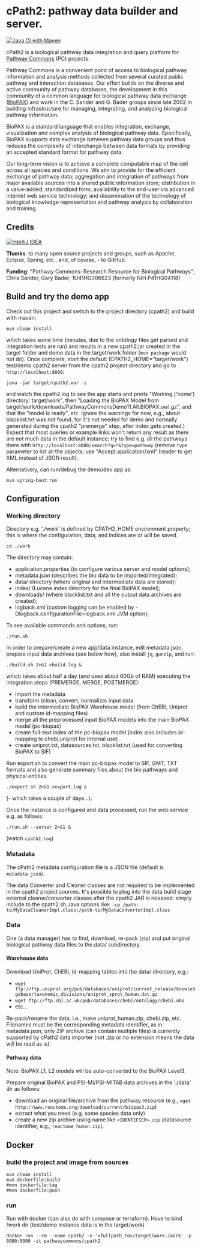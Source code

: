# cPath2: pathway data builder and server.

[![Java CI with Maven](https://github.com/PathwayCommons/cpath2/actions/workflows/maven.yml/badge.svg)](https://github.com/PathwayCommons/cpath2/actions/workflows/maven.yml)

cPath2 is a biological pathway data integration and query platform 
for [Pathway Commons](http://www.pathwaycommons.org) (PC) projects.

Pathway Commons is a convenient point of access to biological pathway 
information and analysis methods collected from several curated public 
pathway and interaction databases. Our effort builds on the diverse and 
active community of pathway databases, the development in this community 
of a common language for biological pathway data exchange 
([BioPAX](http://www.biopax.org)) and work in the C. Sander and G. Bader 
groups since late 2002 in building infrastructure for managing, integrating, 
and analyzing biological pathway information. 
 
BioPAX is a standard language that enables integration, exchange, 
visualization and complex analysis of biological pathway data. Specifically, 
BioPAX supports data exchange between pathway data groups and thus reduces 
the complexity of interchange between data formats by providing an accepted 
standard format for pathway data.

Our long-term vision is to achieve a complete computable map of the cell across all species and 
conditions. We aim to provide for the efficient exchange of pathway data; aggregation and 
integration of pathways from major available sources into a shared public information store;
distribution in a value-added, standardized form; availability to the end-user via advanced 
internet web service technology; and dissemination of the technology of biological knowledge 
representation and pathway analysis by collaboration and training.

  
## Credits ###
[![IntelliJ IDEA](http://imagej.net/_images/thumb/1/1b/Intellij-idea.png/97px-Intellij-idea.png)](http://www.jetbrains.com/idea)

**Thanks**: to many open source projects and groups, such as Apache, Eclipse, Spring, etc., and, of course, - to GitHub.

**Funding**: "Pathway Commons: Research Resource for Biological Pathways"; Chris Sander, 
Gary Bader; 1U41HG006623 (formerly NIH P41HG04118)

## Build and try the demo app

Check out this project and switch to the project directory (cpath2) and build with maven:

    mvn clean install

which takes some time (minutes, due to the ontology files get parsed and integration tests are run) 
and results in a new cpath2.jar created in the target folder and demo data in the target/work folder 
(`mvn package` would not do). Once complete, start the default (CPATH2_HOME="target/work") test/demo 
cpath2 server from the cpath2 project directory and go to `http://localhost:8080`:

    java -jar target/cpath2.war -s
    
and watch the cpath2.log to see the app starts and prints "Working ('home') directory: target/work", 
then "Loading the BioPAX Model from target/work/downloads/PathwayCommonsDemo11.All.BIOPAX.owl.gz", 
and that the "model is ready", etc. Ignore the warnings for now, e.g., about blacklist.txt was not found, 
for it's not needed for demo and normally generated during the cpath2 "premerge" step, after index gets created.) 
Expect that most queries or example links won't return any result as there are not much data in the default 
instance; try to find e.g. all the pathways there with `http://localhost:8080/search?q=*&type=pathway` 
(remove `type` parameter to list all the objects; use "Accept:application/xml" header to get XML instead of JSON result).

Alternatively, can run/debug the demo/dev app as:

    mvn spring-boot:run


## Configuration

### Working directory

Directory e.g. './work' is defined by CPATH2_HOME environment property; 
this is where the configuration, data, and indices are or will be saved.

    cd ./work

The directory may contain: 
- application.properties (to configure various server and model options);
- metadata.json (describes the bio data to be imported/integrated);
- data/ directory (where original and intermediate data are stored);
- index/ (Lucene index directory for the final BioPAX model);
- downloads/ (where blacklist.txt and all the output data archives are created);
- logback.xml (custom logging can be enabled by -Dlogback.configurationFile=logback.xml JVM option);

To see available commands and options, run: 

    ./run.sh

In order to prepare/create a new app/data instance, edit metadata.json, 
prepare input data archives (see below how), also install `jq`, `gunzip`, 
and run:

    ./build.sh 2>&1 >build.log &

which takes about half a day (and uses about 60Gb of RAM) 
executing the integration steps (PREMERGE, MERGE, POSTMERGE):
 - import the metadata
 - transform (clean, convert, normalize) input data 
 - build the intermediate BioPAX Warehouse model (from ChEBI, Uniprot and custom id-mapping files)
 - merge all the preprocessed input BioPAX models into the main BioPAX model (pc-biopax)
 - create full-text index of the pc-biopax model (index also includes id-mapping to chebi,uniprot for internal use)
 - create uniprot.txt, datasources.txt, blacklist.txt (used for converting BioPAX to SIF)

Run export.sh to convert the main pc-biopax model to SIF, GMT, TXT formats and also 
generate summary files about the bio pathways and physical entities.

    ./export.sh 2>&1 >export.log & 
    
(- which takes a couple of days...). 

Once the instance is configured and data processed, run the web service e.g. as follows:

    ./run.sh --server 2>&1 &

(watch `cpath2.log`)

### Metadata

The cPath2 metadata configuration file is a JSON file (default is `metadata.json`).
 
The data Converter and Cleaner classes are not required to be implemented in the cpath2 project sources. 
It's possible to plug into the data build stage external 
cleaner/converter classes after the cpath2 JAR is released:
simply include to the cpath2.sh Java options like:
 `-cp /path-to/MyDataCleanerImpl.class;/path-to/MyDataConverterImpl.class` 

### Data

One (a data manager) has to find, download, re-pack (zip) and put original 
biological pathway data files to the data/ subdirectory.

#### Warehouse data

Download UniProt, ChEBI, id-mapping tables into the data/ directory, e.g.:
 - `wget ftp://ftp.uniprot.org/pub/databases/uniprot/current_release/knowledgebase/taxonomic_divisions/uniprot_sprot_human.dat.gz`
 - `wget ftp://ftp.ebi.ac.uk/pub/databases/chebi/ontology/chebi.obo`
 - etc...

Re-pack/rename the data, i.e., make uniprot_human.zip, chebi.zip, etc.  
Filenames must be the corresponding metadata identifier, as in metadata.json; 
only ZIP archive (can contain multiple files) is currently supported by cPath2 data importer 
(not .zip or no extension means the data will be read as is).

#### Pathway data 

Note: BioPAX L1, L2 models will be auto-converted to the BioPAX Level3. 

Prepare original BioPAX and PSI-MI/PSI-MITAB data archives in the './data' dir as follows:
 - download an original file/archive from the pathway resource (e.g., `wget http://www.reactome.org/download/current/biopax3.zip`) 
 - extract what you need (e.g. some species data only)
 - create a new zip archive using name like `<IDENTIFIER>.zip` (datasource identifier, e.g., `reactome_human.zip`).


## Docker

### build the project and image from sources
```
mvn clean install
mvn dockerfile:build
#mvn dockerfile:tag
#mvn dockerfile:push
```

### run
Run with docker (can also do with compose or terraform).
Have to bind /work dir (test/demo instance data is in the target/work)
```
docker run --rm --name cpath2 -v '<fullpath_to>/target/work:/work' -p 8080:8080 -it pathwaycommons/cpath2
```
